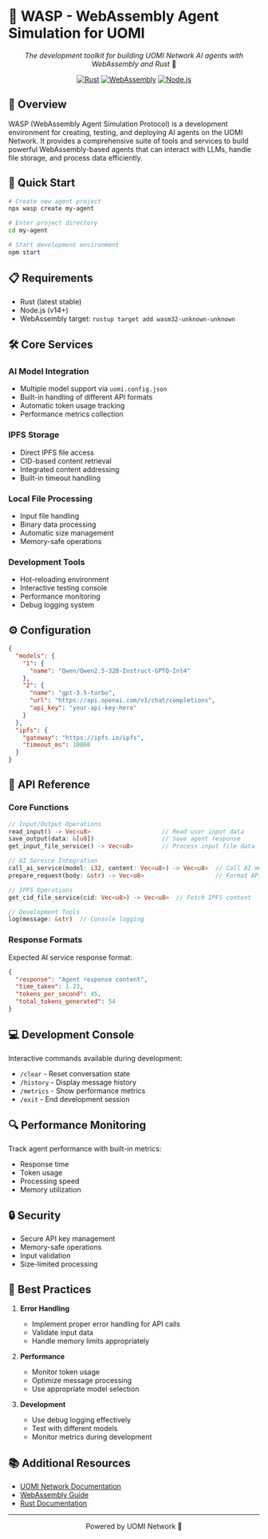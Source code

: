 # 🤖 WASP - WebAssembly Agent Simulation for UOMI

<div align="center">

*The development toolkit for building UOMI Network AI agents with WebAssembly and Rust* 🦀

[![Rust](https://img.shields.io/badge/rust-%23000000.svg?style=for-the-badge&logo=rust&logoColor=white)](https://www.rust-lang.org/)
[![WebAssembly](https://img.shields.io/badge/wasm-%23654FF0.svg?style=for-the-badge&logo=webassembly&logoColor=white)](https://webassembly.org/)
[![Node.js](https://img.shields.io/badge/node.js-6DA55F?style=for-the-badge&logo=node.js&logoColor=white)](https://nodejs.org/)
</div>

## 🌟 Overview

WASP (WebAssembly Agent Simulation Protocol) is a development environment for creating, testing, and deploying AI agents on the UOMI Network. It provides a comprehensive suite of tools and services to build powerful WebAssembly-based agents that can interact with LLMs, handle file storage, and process data efficiently.

## 🚀 Quick Start

```bash
# Create new agent project
npx wasp create my-agent

# Enter project directory
cd my-agent

# Start development environment
npm start
```

## 📋 Requirements

- Rust (latest stable)
- Node.js (v14+)
- WebAssembly target: `rustup target add wasm32-unknown-unknown`

## 🛠 Core Services

### AI Model Integration
- Multiple model support via `uomi.config.json`
- Built-in handling of different API formats
- Automatic token usage tracking
- Performance metrics collection

### IPFS Storage
- Direct IPFS file access
- CID-based content retrieval
- Integrated content addressing
- Built-in timeout handling

### Local File Processing
- Input file handling
- Binary data processing
- Automatic size management
- Memory-safe operations

### Development Tools
- Hot-reloading environment
- Interactive testing console
- Performance monitoring
- Debug logging system

## ⚙️ Configuration

```json
{
  "models": {
    "1": {
      "name": "Qwen/Qwen2.5-32B-Instruct-GPTQ-Int4"
    },
    "2": {
      "name": "gpt-3.5-turbo",
      "url": "https://api.openai.com/v1/chat/completions",
      "api_key": "your-api-key-here"
    }
  },
  "ipfs": {
    "gateway": "https://ipfs.io/ipfs",
    "timeout_ms": 10000
  }
}
```

## 🔌 API Reference

### Core Functions

```rust
// Input/Output Operations
read_input() -> Vec<u8>                    // Read user input data
save_output(data: &[u8])                   // Save agent response
get_input_file_service() -> Vec<u8>        // Process input file data

// AI Service Integration
call_ai_service(model: i32, content: Vec<u8>) -> Vec<u8>  // Call AI model
prepare_request(body: &str) -> Vec<u8>                    // Format API request

// IPFS Operations
get_cid_file_service(cid: Vec<u8>) -> Vec<u8>  // Fetch IPFS content

// Development Tools
log(message: &str)  // Console logging
```

### Response Formats

Expected AI service response format:
```json
{
  "response": "Agent response content",
  "time_taken": 1.23,
  "tokens_per_second": 45,
  "total_tokens_generated": 54
}
```

## 💻 Development Console

Interactive commands available during development:

- `/clear` - Reset conversation state
- `/history` - Display message history
- `/metrics` - Show performance metrics
- `/exit` - End development session

## 🔍 Performance Monitoring

Track agent performance with built-in metrics:
- Response time
- Token usage
- Processing speed
- Memory utilization

## 🔒 Security

- Secure API key management
- Memory-safe operations
- Input validation
- Size-limited processing

## 🎯 Best Practices

1. **Error Handling**
   - Implement proper error handling for API calls
   - Validate input data
   - Handle memory limits appropriately

2. **Performance**
   - Monitor token usage
   - Optimize message processing
   - Use appropriate model selection

3. **Development**
   - Use debug logging effectively
   - Test with different models
   - Monitor metrics during development

## 📚 Additional Resources

- [UOMI Network Documentation](https://docs.uomi.network)
- [WebAssembly Guide](https://webassembly.org)
- [Rust Documentation](https://www.rust-lang.org/learn)

---

<div align="center">
Powered by UOMI Network 🚀
</div>
